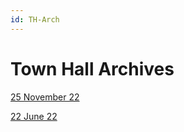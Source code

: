 ```yaml
---
id: TH-Arch
---
```

# Town Hall Archives  
[25 November 22](https://cdn.dotrp.dev/file/CDNDOTRP/jddotst_251122_1624.ts)



[22 June 22](https://drive.google.com/file/d/1OkO4tJqomeRsE9a8DpAfCGdB-qyZxZWi/view)

